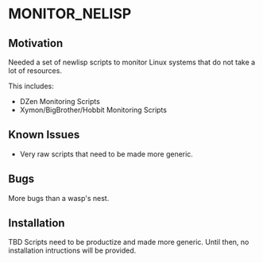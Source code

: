 MONITOR_NELISP
============
Motivation
----------

Needed a set of newlisp scripts to monitor Linux systems 
that do not take a lot of  resources. 

This includes:

* DZen Monitoring Scripts
* Xymon/BigBrother/Hobbit Monitoring Scripts

Known Issues
------------

* Very raw scripts that need to be made more generic.

Bugs
----

More bugs than a wasp's nest.

Installation
------------

TBD Scripts need to be productize and made more generic. 
Until then, no installation intructions will be provided.
